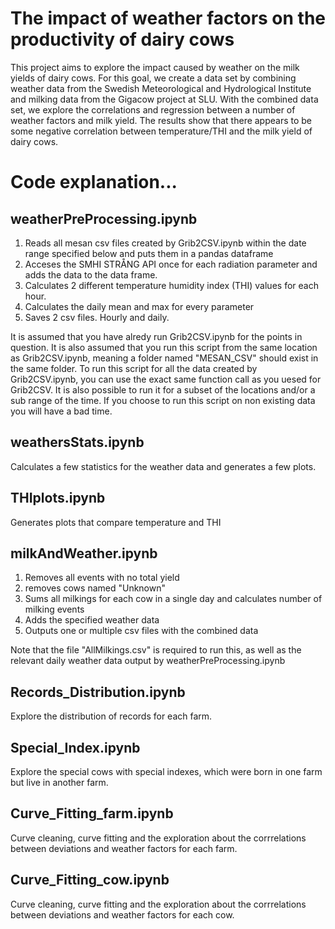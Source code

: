 # The impact of weather factors on the productivity of dairy cows

This project aims to explore the impact caused by weather on the milk yields of dairy cows. For this goal, we create a data set by combining weather data from the Swedish Meteorological and Hydrological Institute and milking data from the Gigacow project at SLU. With the combined data set, we explore the correlations and regression between a number of weather factors and milk yield. The results show that there appears to be some negative correlation between temperature/THI and the milk yield of dairy cows.


# Code explanation...

## weatherPreProcessing.ipynb 
1. Reads all mesan csv files created by Grib2CSV.ipynb within the date range specified below and puts them in a pandas dataframe
2. Acceses the SMHI STRÅNG API once for each radiation parameter and adds the data to the data frame.
3. Calculates 2 different temperature humidity index (THI) values for each hour.
4. Calculates the daily mean and max for every parameter
5. Saves 2 csv files. Hourly and daily.

It is assumed that you have alredy run Grib2CSV.ipynb for the points in question.
It is also assumed that you run this script from the same location as Grib2CSV.ipynb, meaning a folder named "MESAN_CSV" should exist in the same folder.
To run this script for all the data created by Grib2CSV.ipynb, you can use the exact same function call as you uesed for Grib2CSV.
It is also possible to run it for a subset of the locations and/or a sub range of the time.
If you choose to run this script on non existing data you will have a bad time.

## weathersStats.ipynb
Calculates a few statistics for the weather data and generates a few plots.

## THIplots.ipynb
Generates plots that compare temperature and THI

## milkAndWeather.ipynb 
1. Removes all events with no total yield
2. removes cows named "Unknown"
3. Sums all milkings for each cow in a single day and calculates number of milking events
4. Adds the specified weather data
5. Outputs one or multiple csv files with the combined data

Note that the file "AllMilkings.csv" is required to run this, as well as the relevant daily weather data output by weatherPreProcessing.ipynb

## Records_Distribution.ipynb 
Explore the distribution of records for each farm.

## Special_Index.ipynb
Explore the special cows with special indexes, which were born in one farm but live in another farm.

## Curve_Fitting_farm.ipynb
Curve cleaning, curve fitting and the exploration about the corrrelations between deviations and weather factors for each farm.

## Curve_Fitting_cow.ipynb
Curve cleaning, curve fitting and the exploration about the corrrelations between deviations and weather factors for each cow.


